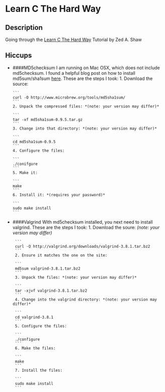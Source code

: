 Learn C The Hard Way
=

Description
-
Going through the [Learn C The Hard Way](http://c.learncodethehardway.org/book) Tutorial by Zed A. Shaw

Hiccups
-

* ####MD5checksum
I am running on Mac OSX, which does not include md5checksum.  I found a helpful blog post on how to install 
md5sum/sha1sum [here](http://raamdev.com/2008/howto-install-md5sum-sha1sum-on-mac-os-x/).  These are the steps I took:
      1. Download the source:
      
      ```
      curl -O http://www.microbrew.org/tools/md5sha1sum/
      ```
      2. Unpack the compressed files: *(note: your version may differ)*
      
      ```
      tar -xf md5sha1sum-0.9.5.tar.gz 
      ```
      3. Change into that directory: *(note: your version may differ)*
      
      ```
      cd md5sha1sum-0.9.5
      ```
      4. Configure the files:
      
      ```
      ./conifgure
      ```
      5. Make it:
      
      ```
      make
      ```
      6. Install it: *(requires your password)*
      
      ```
      sudo make install
      ```

* ####Valgrind
With md5checksum installed, you next need to install valgrind.  These are the steps I took:
       1. Download the soure: *(note: your version may differ)*
       
       ```
       curl -O http://valgrind.org/downloads/valgrind-3.8.1.tar.bz2
       ```
       2. Ensure it matches the one on the site:
       
       ```
       md5sum valgrind-3.8.1.tar.bz2
       ```
       3. Unpack the files: *(note: your version may differ)*
       
       ```
       tar -xjvf valgrind-3.8.1.tar.bz2
       ```
       4. Change into the valgrind directory: *(note: your version may differ)*
       
       ```
       cd valgrind-3.8.1
       ```
       5. Configure the files:
       
       ```
       ./configure
       ```
       6. Make the files:
       
       ```
       make
       ```
       7. Install the files:
       
       ```
       sudo make install
       ```
